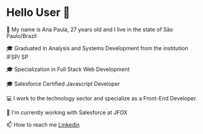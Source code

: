# Hello User :raising_hand:

:mag_right:  My name is Ana Paula, 27 years old and I live in the state of São Paulo/Brazil

:mortar_board:  Graduated in Analysis and Systems Development from the institution IFSP/ SP

:mortar_board:  Specialization in Full Stack Web Development

:mortar_board:  Salesforce Certified Javascript Developer

:computer: I work to the technology sector and specialize as a Front-End Developer.

🔭 I'm currently working with Salesforce at JFOX

📫 How to reach me [Linkedin](https://www.linkedin.com/in/apnmacedo/)


<!--
**Anywtf/Anywtf** is a ✨ _special_ ✨ repository because its `README.md` (this file) appears on your GitHub profile.

Here are some ideas to get you started:

- 🔭 I’m currently working on ...
- 🌱 I’m currently learning ...
- 👯 I’m looking to collaborate on ...
- 🤔 I’m looking for help with ...
- 💬 Ask me about ...
- 📫 How to reach me: ...
- 😄 Pronouns: ...
- ⚡ Fun fact: ...
-->
